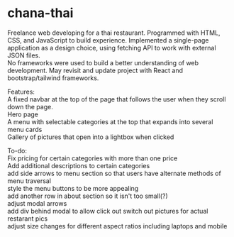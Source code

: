 # chana-thai

Freelance web developing for a thai restaurant. Programmed with HTML, CSS, and JavaScript to build experience. Implemented a single-page application as a design choice, using fetching API to work with external JSON files.  
No frameworks were used to build a better understanding of web development. May revisit and update project with React and bootstrap/tailwind frameworks.  


Features:  
A fixed navbar at the top of the page that follows the user when they scroll down the page.  
Hero page  
A menu with selectable categories at the top that expands into several menu cards  
Gallery of pictures that open into a lightbox when clicked  


To-do:  
Fix pricing for certain categories with more than one price  
Add additional descriptions to certain categories  
add side arrows to menu section so that users have alternate methods of menu traversal  
style the menu buttons to be more appealing  
add another row in about section so it isn't too small(?)  
adjust modal arrows  
add div behind modal to allow click out 
switch out pictures for actual restarant pics  
adjust size changes for different aspect ratios including laptops and mobile  


